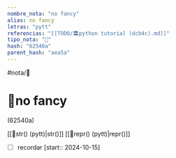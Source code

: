 ```yaml
---
nombre_nota: "no fancy"
alias: no fancy
letras: "pytt"
referencias: "[[TODO/🏛️python tutorial (dcb4c).md]]"
tipo_nota: "📑"
hash: "62540a"
parent_hash: "aea5a"
---
```


#nota/📑

# 📑no fancy
<div class="hash">(62540a)</div>

[[📑str() (pytt)|str()]]
[[📑repr() (pytt)|repr()]]

- [ ] recordar  [start:: 2024-10-15]
